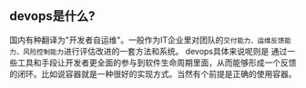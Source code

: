 ## devops是什么?
国内有种翻译为"开发者自运维"。一般作为IT企业里对团队的`交付能力、运维反馈能力、风险控制能力`进行评估改进的一套方法和系统。
devops具体来说呢则是 通过一些工具和手段让开发者更全面的参与到软件生命周期里面，从而能够形成一个反馈的闭环。比如说容器就是一种很好的实现方式。当然有个前提是正确的使用容器。

